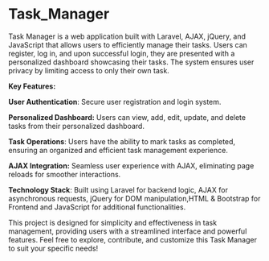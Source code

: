 # Task_Manager
Task Manager is a web application built with Laravel, AJAX, jQuery, and JavaScript that allows users to efficiently manage their tasks. Users can register, log in, and upon successful login, they are presented with a personalized dashboard showcasing their tasks. The system ensures user privacy by limiting access to only their own task.

**Key Features:**

**User Authentication**: Secure user registration and login system.

**Personalized Dashboard:** Users can view, add, edit, update, and delete tasks from their personalized dashboard.

**Task Operations**: Users have the ability to mark tasks as completed, ensuring an organized and efficient task management experience.

**AJAX Integration:** Seamless user experience with AJAX, eliminating page reloads for smoother interactions.

**Technology Stack**: Built using Laravel for backend logic, AJAX for asynchronous requests, jQuery for DOM manipulation,HTML & Bootstrap for Frontend and JavaScript for additional functionalities.

This project is designed for simplicity and effectiveness in task management, providing users with a streamlined interface and powerful features. Feel free to explore, contribute, and customize this Task Manager to suit your specific needs!
